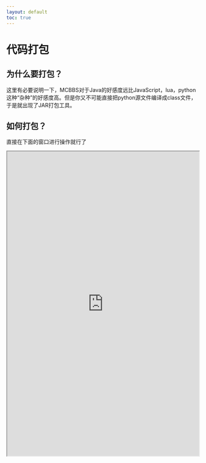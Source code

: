 ```yaml
---
layout: default
toc: true
---
```

# 代码打包

为什么要打包？
---
这里有必要说明一下，MCBBS对于Java的好感度远比JavaScript，lua，python这种“杂种”的好感度高。但是你又不可能直接把python源文件编译成class文件，于是就出现了JAR打包工具。

如何打包？
---
直接在下面的窗口进行操作就行了
<iframe src="https://tools.blocklynukkit.com/jar.html" width="100%" height="800px"></iframe>